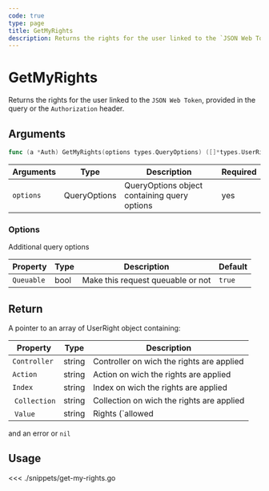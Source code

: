 ```yaml
---
code: true
type: page
title: GetMyRights
description: Returns the rights for the user linked to the `JSON Web Token`.
---
```


# GetMyRights

Returns the rights for the user linked to the `JSON Web Token`, provided in the query or the `Authorization` header.

## Arguments

```go
func (a *Auth) GetMyRights(options types.QueryOptions) ([]*types.UserRights, error)
```

| Arguments | Type         | Description                                  | Required |
| --------- | ------------ | -------------------------------------------- | -------- |
| `options` | QueryOptions | QueryOptions object containing query options | yes      |

### **Options**

Additional query options

| Property   | Type | Description                       | Default |
| ---------- | ---- | --------------------------------- | ------- |
| `Queuable` | bool | Make this request queuable or not | `true`  |

## Return

A pointer to an array of UserRight object containing:

| Property      | Type   | Description                               |
| ------------- | ------ | ----------------------------------------- |
| `Controller`  | string | Controller on wich the rights are applied |
| `Action`      | string | Action on wich the rights are applied     |
| `Index`       | string | Index on wich the rights are applied      |
|  `Collection` | string | Collection on wich the rights are applied |
|  `Value`      | string | Rights (`allowed|denied|conditional`)     |

and an error or `nil`

## Usage

<<< ./snippets/get-my-rights.go
